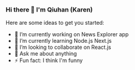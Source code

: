 ### Hi there 👋 I'm Qiuhan (Karen)


Here are some ideas to get you started:

- 🔭 I’m currently working on News Explorer app
- 🌱 I’m currently learning Node.js Next.js
- 👯 I’m looking to collaborate on React.js
- 💬 Ask me about anything
- ⚡ Fun fact: I think I'm funny
